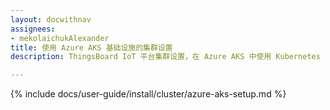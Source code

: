 ```yaml
---
layout: docwithnav
assignees:
- mekolaichukAlexander
title: 使用 Azure AKS 基础设施的集群设置
description: ThingsBoard IoT 平台集群设置，在 Azure AKS 中使用 Kubernetes

---
```


{% include docs/user-guide/install/cluster/azure-aks-setup.md %}
